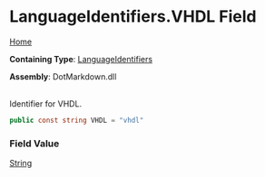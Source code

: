 # LanguageIdentifiers\.VHDL Field

[Home](../../../README.md)

**Containing Type**: [LanguageIdentifiers](../README.md)

**Assembly**: DotMarkdown\.dll

\
Identifier for VHDL\.

```csharp
public const string VHDL = "vhdl"
```

### Field Value

[String](https://docs.microsoft.com/en-us/dotnet/api/system.string)

